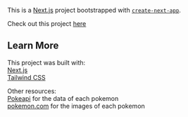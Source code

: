 This is a [Next.js](https://nextjs.org/) project bootstrapped with [`create-next-app`](https://github.com/vercel/next.js/tree/canary/packages/create-next-app).

Check out this project [here](https://pokedex-three-jade.vercel.app/)

## Learn More
This project was built with:  
[Next.js](https://nextjs.org/)  
[Tailwind CSS](https://tailwindcss.com/)  

Other resources:  
[Pokeapi](https://pokeapi.co/) for the data of each pokemon  
[pokemon.com](https://www.pokemon.com/us/) for the images of each pokemon
